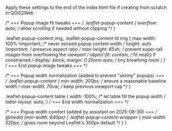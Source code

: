 Apply these settings to the end of the index.html file if creating from scratch in QGIS2Web


/* === Popup image fit tweaks === */
.leaflet-popup-content {
  overflow: auto; /* allow scrolling if needed without clipping */
}

.leaflet-popup-content img,
.leaflet-popup-content td img {
  max-width: 100% !important;  /* never exceed popup content width */
  height: auto !important;     /* preserve aspect ratio */
  max-height: 65vh;            /* prevent super-tall images from overflowing the viewport */
  object-fit: contain;         /* fit neatly if constrained */
  display: block;
  margin: 0.25rem auto;        /* tiny breathing room */
}
/* === End popup image tweaks === */


/* === Popup width normalization (added to prevent "skinny" popups) === */
.leaflet-popup-content {
  min-width: 300px;           /* ensure a reasonable baseline width */
  max-width: 70vw;            /* keep previous viewport cap */
}

.leaflet-popup-content table {
  width: 100%;                /* let table fill the popup width */
  table-layout: auto;
}
/* === End width normalization === */


/* === Popup width comfort (added by assistant on 2025-08-30) === */
@media (min-width: 640px) {
  .leaflet-popup-content-wrapper {
    max-width: 520px; /* gives room beyond Leaflet's 300px default */
  }
}
